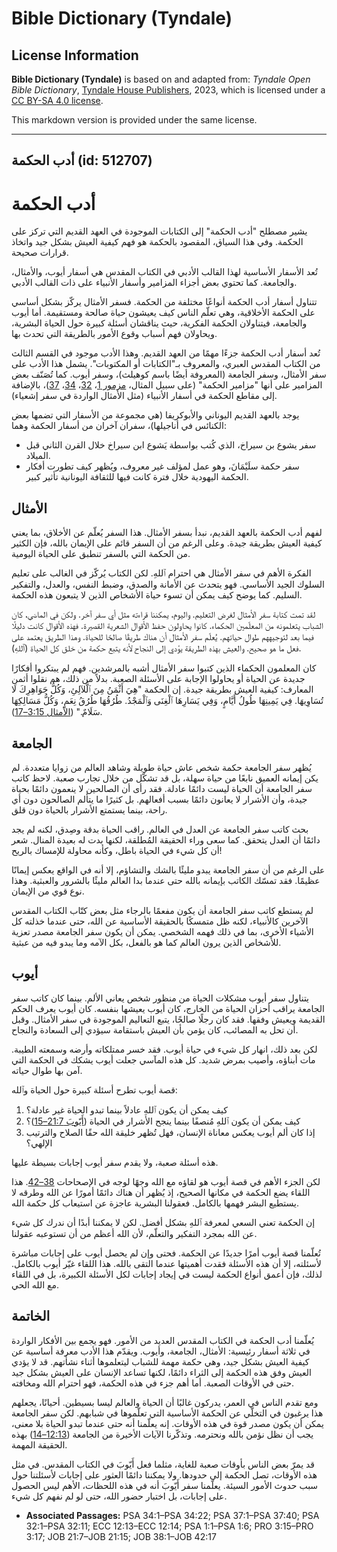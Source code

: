 # Bible Dictionary (Tyndale)

## License Information

**Bible Dictionary (Tyndale)** is based on and adapted from: _Tyndale Open Bible Dictionary_, [Tyndale House Publishers](https://tyndaleopenresources.com/), 2023, which is licensed under a [CC BY-SA 4.0 license](https://creativecommons.org/licenses/by-sa/4.0/legalcode.en).

This markdown version is provided under the same license.



--------------------------------

## أدب الحكمة (id: 512707)

أدب الحكمة
==========

يشير مصطلح "أدب الحكمة" إلى الكتابات الموجودة في العهد القديم التي تركز على الحكمة. وفي هذا السياق، المقصود بالحكمة هو فهم كيفية العيش بشكل جيد واتخاذ قرارات صحيحة.

تُعد الأسفار الأساسية لهذا القالب الأدبي في الكتاب المقدس هي أسفار أيوب، والأمثال، والجامعة. كما تحتوي بعض أجزاء المزامير وأسفار الأنبياء على ذات القالب الأدبي.

تتناول أسفار أدب الحكمة أنواعًا مختلفة من الحكمة. فسفر الأمثال يركّز بشكل أساسي على الحكمة الأخلاقية، وهي تعلّم الناس كيف يعيشون حياة صالحة ومستقيمة. أما أيوب والجامعة، فيتناولان الحكمة الفكرية، حيث يناقشان أسئلة كبيرة حول الحياة البشرية، ويحاولان فهم أسباب وقوع الأمور بالطريقة التي تحدث بها.

تُعد أسفار أدب الحكمة جزءًا مهمًا من العهد القديم. وهذا الأدب موجود في القسم الثالث من الكتاب المقدس العبري، والمعروف بـ"الكتابات أو المكتوبات". يشمل هذا الأدب على سفر الأمثال، وسفر الجامعة (المعروفة أيضًا باسم كوهيلث)، وسفر أيوب. كما تُصَنّف بعض المزامير على أنها "مزامير الحكمة" (على سبيل المثال، [مزمور 1](https://ref.ly/Ps1:1-Ps1:6)، [32](https://ref.ly/Ps32:1-Ps32:11)، [34](https://ref.ly/Ps34:1-Ps34:22)، [37](https://ref.ly/Ps37:1-Ps37:40))، بالإضافة إلى مقاطع الحكمة في أسفار الأنبياء (مثل الأمثال الواردة في سفر إشعياء).

يوجد بالعهد القديم اليوناني والأبوكريفا (هي مجموعة من الأسفار التي تضمها بعض الكنائس في أناجيلها)، سفران آخران من أسفار الحكمة وهما:

* سفر يشوع بن سيراخ، الذي كُتب بواسطة يَشوع ابن سيراخ خلال القرن الثاني قبل الميلاد.
* سفر حكمة سلَيْمَانَ، وهو عمل لمؤلف غير معروف، ويُظهر كيف تطورت أفكار الحكمة اليهودية خلال فترة كانت فيها للثقافة اليونانية تأثير كبير.

الأمثال
-------

لفهم أدب الحكمة بالعهد القديم، نبدأ بسفر الأمثال. هذا السفر يُعلّم عن الأخلاق، بما يعني كيفية العيش بطريقة جيدة. وعلى الرغم من أن السفر قائم على الإيمان بالله، فإن الكثير من الحكمة التي بالسفر تنطبق على الحياة اليومية.

الفكرة الأهم في سفر الأمثال هي احترام ٱللهِ. لكن الكتاب يُركّز في الغالب على تعليم السلوك الجيد الأساسي. فهو يتحدث عن الأمانة والصدق، وضبط النفس، والعدل، والتفكير السليم. كما يوضح كيف يمكن أن تسوء حياة الأشخاص الذين لا يتبعون هذه الحكمة.

لقد تمت كتابة سفر الأمثال لغرض التعليم. واليوم، يمكننا قراءته مثل أي سفر آخر. ولكن في الماضي، كان الشباب يتعلمونه من المعلّمين الحكماء. كانوا يحاولون حفظ الأقوال الشعرية القصيرة. فهذه الأقوال كانت دليلًا فيما بعد لتوجيههم طوال حياتهم. يُعلّم سفر الأمثال أن هناك طريقًا صالحًا للحياة. وهذا الطريق يعتمد على فعل ما هو صحيح. والعيش بهذه الطريقة يؤدي إلى النجاح لأنه يتبع حكمة من خلق كل الحياة (ٱللهِ).

كان المعلمون الحكماء الذين كتبوا سفر الأمثال أشبه بالمرشدين. فهم لم يبتكروا أفكارًا جديدة عن الحياة أو يحاولوا الإجابة على الأسئلة الصعبة. بدلاً من ذلك، هم نقلوا أثمن المعارف: كيفية العيش بطريقة جيدة. إن الحكمة "هِيَ أَثْمَنُ مِنَ ٱلَّلآلِئِ، وَكُلُّ جَوَاهِرِكَ لَا تُسَاوِيهَا. فِي يَمِينِهَا طُولُ أَيَّامٍ، وَفِي يَسَارِهَا ٱلْغِنَى وَٱلْمَجْدُ. طُرُقُهَا طُرُقُ نِعَمٍ، وَكُلُّ مَسَالِكِهَا سَلَامٌ." ([الأمثال 3:15–17](https://ref.ly/Prov3:15-Prov3:17)).

الجامعة
-------

يُظهر سفر الجامعة حكمة شخص عاش حياة طويلة وشاهد العالم من زوايا متعددة. لم يكن إيمانه العميق نابعًا من حياة سهلة، بل قد تشكّل من خلال تجارب صعبة. لاحظ كاتب سفر الجامعة أن الحياة ليست دائمًا عادلة. فقد رأى أن الصالحين لا ينعمون دائمًا بحياة جيدة، وأن الأشرار لا يعانون دائمًا بسبب أفعالهم. بل كثيرًا ما يتألم الصالحون دون أي راحة، بينما يستمتع الأشرار بالحياة دون قلق.

بحث كاتب سفر الجامعة عن العدل في العالم. راقب الحياة بدقة وصِدق، لكنه لم يجد دائمًا أن العدل يتحقق. كما سعى وراء الحقيقة المُطلقة، لكنها بدت له بعيدة المنال. شعر أن كل شيء في الحياة باطل، وكأنه محاولة للإمساك بالريح!

على الرغم من أن سفر الجامعة يبدو مليئًا بالشك والتشاؤم، إلا أنه في الواقع يعكس إيمانًا عظيمًا. فقد تمسّك الكاتب بإيمانه بالله حتى عندما بدا العالم مليئًا بالشرور والعبثية. وهذا نوع قوي من الإيمان.

لم يستطع كاتب سفر الجامعة أن يكون مفعمًا بالرجاء مثل بعض كتّاب الكتاب المقدس الآخرين كالأنبياء، لكنه ظل متمسكًا بالحقيقة الأساسية عن الله، حتى عندما خذلته كل الأشياء الأخرى، بما في ذلك فهمه الشخصي. يمكن أن يكون سفر الجامعة مصدر تعزية للأشخاص الذين يرون العالم كما هو بالفعل، بكل الآمه وما يبدو فيه من عبثية.

أيوب
----

يتناول سفر أيوب مشكلات الحياة من منظور شخص يعاني الألم. بينما كان كاتب سفر الجامعة يراقب أحزان الحياة من الخارج، كان أيوب يعيشها بنفسه. كان أيوب يعرف الحكم القديمة ويعيش وفقها. فقد كان رجلًا صالحًا، يتبع التعاليم الموجودة في سفر الأمثال. وقبل أن تحل به المصائب، كان يؤمن بأن العيش باستقامة سيؤدي إلى السعادة والنجاح.

لكن بعد ذلك، انهار كل شيء في حياة أيوب. فقد خسر ممتلكاته وأرضه وسمعته الطيبة. مات أبناؤه، وأصيب بمرض شديد. كل هذه المآسي جعلت أيوب يشكك في الحكمة التي آمن بها طوال حياته.

قصة أيوب تطرح أسئلة كبيرة حول الحياة وٱلله:

1. كيف يمكن أن يكون ٱللهِ عادلاً بينما تبدو الحياة غير عادلة؟
2. كيف يمكن أن يكون ٱللهِ مُنصفًا بينما ينجح الأشرار في الحياة ([أَيّوبَ 21:7–15](https://ref.ly/Job21:7-Job21:15))؟
3. إذا كان ألم أيوب يعكس معاناة الإنسان، فهل تُظهر خليقة الله حقًا الصلاح والترتيب الإلهي؟

هذه أسئلة صعبة، ولا يقدم سفر أيوب إجابات بسيطة عليها.

لكن الجزء الأهم في قصة أيوب هو لقاؤه مع الله وجهًا لوجه في الإصحاحات [38–42](https://ref.ly/Job38:1-Job42:17). هذا اللقاء يضع الحكمة في مكانها الصحيح، إذ يُظهر أن هناك دائمًا أمورًا عن الله وطرقه لا يستطيع البشر فهمها بالكامل. فعقولنا البشرية عاجزة عن استيعاب كل حكمة الله.

إن الحكمة تعني السعي لمعرفة ٱللهِ بشكل أفضل. لكن لا يمكننا أبدًا أن ندرك كل شيء عن الله بمجرد التفكير والتعلّم، لأن الله أعظم من أن تستوعبه عقولنا.

تُعلّمنا قصة أيوب أمرًا جديدًا عن الحكمة. فحتى وإن لم يحصل أيوب على إجابات مباشرة لأسئلته، إلا أن هذه الأسئلة فقدت أهميتها عندما التقى بالله. هذا اللقاء غيّر أيوب بالكامل. لذلك، فإن أعمق أنواع الحكمة ليست في إيجاد إجابات لكل الأسئلة الكبيرة، بل في اللقاء مع الله الحي.

الخاتمة
-------

يُعلّمنا أدب الحكمة في الكتاب المقدس العديد من الأمور. فهو يجمع بين الأفكار الواردة في ثلاثة أسفار رئيسية: الأمثال، الجامعة، وأيوب. ويقدّم هذا الأدب معرفة أساسية عن كيفية العيش بشكل جيد، وهي حكمة مهمة للشباب ليتعلموها أثناء نشأتهم. قد لا يؤدي العيش وفق هذه الحكمة إلى الثراء دائمًا، لكنها تساعد الإنسان على العيش بشكل جيد حتى في الأوقات الصعبة. أما أهم جزء في هذه الحكمة، فهو احترام الله ومخافته.

ومع تقدم الناس في العمر، يدركون غالبًا أن الحياة والعالم ليسا بسيطين. أحيانًا، يجعلهم هذا يرغبون في التخلّي عن الحكمة الأساسية التي تعلّموها في شبابهم. لكن سفر الجامعة يمكن أن يكون مصدر قوة في هذه الأوقات. إنه يعلّمنا أنه حتى عندما تبدو الحياة بلا معنى، يجب أن نظل نؤمن بالله ونحترمه. وتذكّرنا الآيات الأخيرة من الجامعة ([12:13–14](https://ref.ly/Eccl12:13-Eccl12:14)) بهذه الحقيقة المهمة.

قد يمرّ بعض الناس بأوقات صعبة للغاية، مثلما فعل أَيّوبَ في الكتاب المقدس. في مثل هذه الأوقات، تصل الحكمة إلى حدودها. ولا يمكننا دائمًا العثور على إجابات لأسئلتنا حول سبب حدوث الأمور السيئة. يعلّمنا سفر أَيّوبَ أنه في هذه اللحظات، الأهم ليس الحصول على إجابات، بل اختبار حضور الله، حتى لو لم نفهم كل شيء. 

* **Associated Passages:** PSA 34:1–PSA 34:22; PSA 37:1–PSA 37:40; PSA 32:1–PSA 32:11; ECC 12:13–ECC 12:14; PSA 1:1–PSA 1:6; PRO 3:15–PRO 3:17; JOB 21:7–JOB 21:15; JOB 38:1–JOB 42:17

